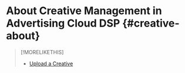 # About Creative Management in Advertising Cloud DSP {#creative-about}

>[!MORELIKETHIS]
>
>* [Upload a Creative](creative-upload.md)
